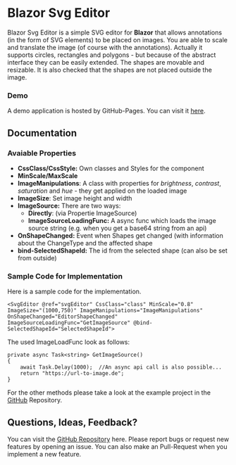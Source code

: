 # Blazor Svg Editor 

Blazor Svg Editor is a simple SVG editor for **Blazor** that allows annotations (in the form of SVG elements) to be placed on images. You are able to scale and translate the image (of course with the annotations). 
Actually it supports circles, rectangles and polygons - but because of the abstract interface they can be easily extended. The shapes are movable and resizable. It is also checked that the shapes are not placed outside the image.

### Demo
A demo application is hosted by GitHub-Pages. You can visit it [here](https://florian03-1.github.io/BlazorSvgEditor/).

## Documentation

### Avaiable Properties
- **CssClass/CssStyle:** Own classes and Styles for the component
- **MinScale/MaxScale**
- **ImageManipulations**: A class with properties for *brightness*, *contrast*, *saturation* and *hue* - they get applied on the loaded image
- **ImageSize**: Set image height and width
- **ImageSource:** There are  two ways:
	- **Directly**: (via Propertie ImageSource)
	- **ImageSourceLoadingFunc:** A async func which loads the image source string (e.g. when you get a base64 string from an api)
- **OnShapeChanged:** Event when Shapes get changed (with information about the ChangeType and the affected shape
- **bind-SelectedShapeId:** The id from the selected shape (can also be set from outside)

### Sample Code for Implementation
Here is a sample code for the implementation. 

    <SvgEditor @ref="svgEditor" CssClass="class" MinScale="0.8" ImageSize="(1000,750)" ImageManipulations="ImageManipulations" OnShapeChanged="EditorShapeChanged" ImageSourceLoadingFunc="GetImageSource" @bind-SelectedShapeId="SelectedShapeId">  

The used ImageLoadFunc look as follows:

    private async Task<string> GetImageSource()  
    {  
        await Task.Delay(1000);  //An async api call is also possible...
        return "https://url-to-image.de"; 
	}

For the other methods please take a look at the example project in the [GitHub](https://github.com/florian03-1/BlazorSvgEditor) Repository.

## Questions, Ideas, Feedback?

You can visit the [GitHub Repository](https://github.com/florian03-1/BlazorSvgEditor) here. Please report bugs or request new features by opening an issue. You can also make an Pull-Request when you implement a new feature.
